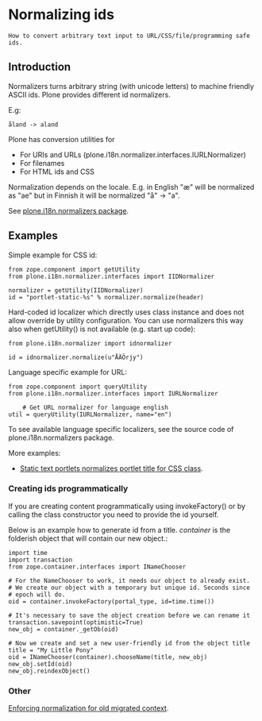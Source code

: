 # Normalizing ids

```{admonition} Description
How to convert arbitrary text input to URL/CSS/file/programming safe ids.
```

## Introduction

Normalizers turns arbitrary string (with unicode letters) to machine friendly ASCII ids.
Plone provides different id normalizers.

E.g:

```
åland -> aland
```

Plone has conversion utilities for

- For URIs and URLs (plone.i18n.normalizer.interfaces.IURLNormalizer)
- For filenames
- For HTML ids and CSS

Normalization depends on the locale. E.g. in English "æ" will be normalized as "ae" but in Finnish it will
be normalized "å" -> "a".

See [plone.i18n.normalizers package](https://github.com/plone/plone.i18n/blob/master/plone/i18n/normalizer/__init__.py).

## Examples

Simple example for CSS id:

```
from zope.component import getUtility
from plone.i18n.normalizer.interfaces import IIDNormalizer

normalizer = getUtility(IIDNormalizer)
id = "portlet-static-%s" % normalizer.normalize(header)
```

Hard-coded id localizer which directly uses class instance and does not allow override by utility configuration.
You can use normalizers this way also when getUtility() is not available (e.g. start up code):

```
from plone.i18n.normalizer import idnormalizer

id = idnormalizer.normalize(u"ÅÄÖrjy")
```

Language specific example for URL:

```
from zope.component import queryUtility
from plone.i18n.normalizer.interfaces import IURLNormalizer

    # Get URL normalizer for language english
util = queryUtility(IURLNormalizer, name="en")
```

To see available language specific localizers, see the source code of plone.i18n.normalizers package.

More examples:

- [Static text portlets normalizes portlet title for CSS class](https://github.com/plone/plone.portlet.static/blob/master/plone/portlet/static/static.py).

### Creating ids programmatically

If you are creating content programmatically using invokeFactory() or by
calling the class constructor you need to provide the id yourself.

Below is an example how to generate id from a title. *container* is the
folderish object that will contain our new object.:

```
import time
import transaction
from zope.container.interfaces import INameChooser

# For the NameChooser to work, it needs our object to already exist.
# We create our object with a temporary but unique id. Seconds since
# epoch will do.
oid = container.invokeFactory(portal_type, id=time.time())

# It's necessary to save the object creation before we can rename it
transaction.savepoint(optimistic=True)
new_obj = container._getOb(oid)

# Now we create and set a new user-friendly id from the object title
title = "My Little Pony"
oid = INameChooser(container).chooseName(title, new_obj)
new_obj.setId(oid)
new_obj.reindexObject()
```

### Other

[Enforcing normalization for old migrated context](https://plone.org/documentation/how-to/how-to-force-all-your-old-content-into-the-new-normalized-id-format).
